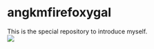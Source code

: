 # angkmfirefoxygal
 This is the special repository to introduce myself.<br>
<img src="https://img.shields.io/badge/Java-0000FF?style=flat-square&logo=java&logoColor=white">
